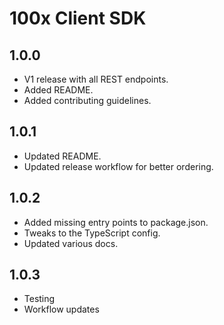 # 100x Client SDK

## 1.0.0

- V1 release with all REST endpoints.
- Added README.
- Added contributing guidelines.

## 1.0.1

- Updated README.
- Updated release workflow for better ordering.

## 1.0.2

- Added missing entry points to package.json.
- Tweaks to the TypeScript config.
- Updated various docs.

## 1.0.3

- Testing
- Workflow updates
